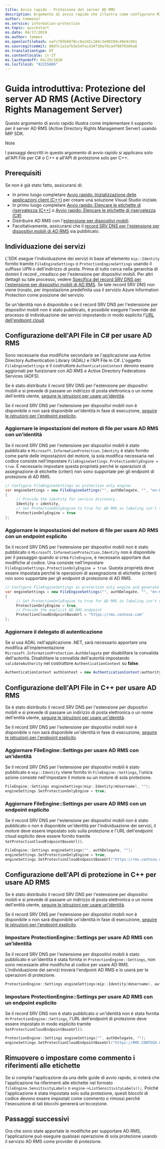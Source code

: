 ```yaml
---
title: Avvio rapido - Protezione del server AD RMS
description: Argomento di avvio rapido che illustra come configurare MIP SDK per usare il server AD RMS (Active Directory Rights Management Server)
author: tommoser
ms.service: information-protection
ms.topic: quickstart
ms.date: 04/17/2019
ms.author: tommos
ms.openlocfilehash: eafcf65b9478cc8a2d2c104c3e98194c40e9c941
ms.sourcegitcommit: 80d7c1a1afb3e54fac434f10a7dca4f8076384a8
ms.translationtype: HT
ms.contentlocale: it-IT
ms.lasthandoff: 04/29/2020
ms.locfileid: "82255606"
---
```

# <a name="quickstart-active-directory-rights-management-server-ad-rms-protection"></a>Guida introduttiva: Protezione del server AD RMS (Active Directory Rights Management Server)

Questo argomento di avvio rapido illustra come implementare il supporto per il server AD RMS (Active Directory Rights Management Server) usando MIP SDK.

> [!NOTE]
> I passaggi descritti in questo argomento di avvio rapido si applicano solo all'API File per C# o C++ e all'API di protezione solo per C++.

## <a name="prerequisites"></a>Prerequisiti

Se non è già stato fatto, assicurarsi di:

- In primo luogo completare [Avvio rapido: Inizializzazione delle applicazioni client (C++)](quick-app-initialization-cpp.md) per creare una soluzione Visual Studio iniziale.
- In primo luogo completare [Avvio rapido: Elencare le etichette di riservatezza (C++)](quick-file-list-labels-cpp.md) o [Avvio rapido: Elencare le etichette di riservatezza (C#)](quick-file-list-labels-csharp.md)
- Distribuire AD RMS con l'[estensione per dispositivi mobili](https://docs.microsoft.com/en-us/azure/information-protection/active-directory-rights-manage-mobile-device).
- Facoltativamente, assicurarsi che il [record SRV DNS per l'estensione per dispositivi mobili di AD RMS](https://docs.microsoft.com/en-us/azure/information-protection/active-directory-rights-manage-mobile-device#specifying-the-dns-srv-records-for-the-ad-rms-mobile-device-extension) sia pubblicato.

## <a name="service-discovery"></a>Individuazione dei servizi

L'SDK esegue l'individuazione dei servizi in base all'elemento `mip::Identity` fornito tramite `FileEngineSettings` o `ProtectionEngineSettings` usando il suffisso UPN o dell'indirizzo di posta. Prima di tutto cerca nella gerarchia di domini il record *_rmsdisco* per l'estensione per dispositivi mobili. Per altri dettagli su tale processo, vedere [Specifica del record SRV DNS per l'estensione per dispositivi mobili di AD RMS](https://docs.microsoft.com/en-us/azure/information-protection/active-directory-rights-manage-mobile-device#specifying-the-dns-srv-records-for-the-ad-rms-mobile-device-extension). Se tale record SRV DNS non viene trovato, per impostazione predefinita usa il servizio Azure Information Protection come posizione del servizio.

Se un'identità non è disponibile o se il record SRV DNS per l'estensione per dispositivi mobili non è stato pubblicato, è possibile eseguire l'override del processo di individuazione dei servizi impostando in modo esplicito l'[URL dell'endpoint cloud](https://docs.microsoft.com/information-protection/develop/reference/class_mip_fileengine_settings#setpolicycloudendpointbaseurl-function).

## <a name="configuring-file-api-in-c-to-use-ad-rms"></a>Configurazione dell'API File in C# per usare AD RMS

Sono necessarie due modifiche secondarie se l'applicazione usa Active Directory Authentication Library (ADAL) e l'API File in C#. L'oggetto `FileEngineSettings` e il costruttore `AuthenticationContext` devono essere aggiornati per funzionare con AD RMS e Active Directory Federations Services (ADFS).

Se è stato distribuito il record SRV DNS per l'estensione per dispositivi mobili e si prevede di passare un indirizzo di posta elettronica o un nome dell'entità utente, [seguire le istruzioni per usare un'identità](#update-the-file-engine-settings-to-use-ad-rms-with-an-identity).

Se il record SRV DNS per l'estensione per dispositivi mobili non è disponibile o non sarà disponibile un'identità in fase di esecuzione, [seguire le istruzioni per l'endpoint esplicito](#update-the-file-engine-settings-to-use-ad-rms-with-an-explicit-endpoint).

### <a name="update-the-file-engine-settings-to-use-ad-rms-with-an-identity"></a>Aggiornare le impostazioni del motore di file per usare AD RMS con un'identità

Se il record SRV DNS per l'estensione per dispositivi mobili è stato pubblicato e `Microsoft.InformationProtection.Identity` è stato fornito come parte delle impostazioni del motore, la sola modifica necessaria nel codice consiste nell'impostare `FileEngineSettings.ProtectionOnlyEngine = true`. È necessario impostare questa proprietà perché le operazioni di assegnazione di etichette (criteri) non sono supportate per gli endpoint di protezione di AD RMS.

```csharp
// Configure FileEngineSettings as protection only engine.
var engineSettings = new FileEngineSettings("", authDelegate, "", "en-US")
{
     // Provide the identity for service discovery.
     Identity = identity,
     // Set ProtectionOnlyEngine to true for AD RMS as labeling isn't supported
     ProtectionOnlyEngine = true
};
```

### <a name="update-the-file-engine-settings-to-use-ad-rms-with-an-explicit-endpoint"></a>Aggiornare le impostazioni del motore di file per usare AD RMS con un endpoint esplicito

Se il record SRV DNS per l'estensione per dispositivi mobili non è stato pubblicato o `Microsoft.InformationProtection.Identity` non è disponibile per il passaggio quando si crea `FileEngine`, è necessario apportare due modifiche al codice. Una consiste nell'impostare `FileEngineSettings.ProtectionOnlyEngine = true`. Questa proprietà deve essere impostata perché le operazioni di assegnazione di etichette (criteri) non sono supportate per gli endpoint di protezione di AD RMS.

```csharp
// Configure FileEngineSettings as protection only engine and generate a unique engine id.
var engineSettings = new FileEngineSettings("", authDelegate, "", "en-US")
{
     // Set ProtectionOnlyEngine to true for AD RMS as labeling isn't supported
     ProtectionOnlyEngine = true,
     // Provide the explicit AD RMS endpoint
     ProtectionCloudEndpointBaseUrl = "https://rms.contoso.com"
};
```

### <a name="update-the-authentication-delegate"></a>Aggiornare il delegato di autenticazione

Se si usa ADAL nell'applicazione .NET, sarà necessario apportare una modifica all'implementazione `Microsoft.InformationProtection.AuthDelegate` per disabilitare la convalida dell'autorità. Disabilitare la convalida dell'autorità impostando `validateAuthority` nel costruttore `AuthenticationContext` su **false**.

   ```csharp
   AuthenticationContext authContext = new AuthenticationContext(authority, false, tokenCache);
   ```

## <a name="configuring-file-api-in-c-to-use-ad-rms"></a>Configurazione dell'API File in C++ per usare AD RMS

Se è stato distribuito il record SRV DNS per l'estensione per dispositivi mobili e si prevede di passare un indirizzo di posta elettronica o un nome dell'entità utente, [seguire le istruzioni per usare un'identità](#update-the-fileenginesettings-to-use-ad-rms-with-an-identity).

Se il record SRV DNS per l'estensione per dispositivi mobili non è disponibile o non sarà disponibile un'identità in fase di esecuzione, [seguire le istruzioni per l'endpoint esplicito](#update-the-fileenginesettings-to-use-ad-rms-with-an-explicit-endpoint).

### <a name="update-the-fileenginesettings-to-use-ad-rms-with-an-identity"></a>Aggiornare FileEngine::Settings per usare AD RMS con un'identità

Se il record SRV DNS per l'estensione per dispositivi mobili è stato pubblicato e `mip::Identity` viene fornito in `FileEngine::Settings`, l'unica azione consiste nell'impostare il motore su un motore di sola protezione.

```cpp
FileEngine::Settings engineSettings(mip::Identity(mUsername), "");
engineSettings.SetProtectionOnlyEngine = true;
```

### <a name="update-the-fileenginesettings-to-use-ad-rms-with-an-explicit-endpoint"></a>Aggiornare FileEngine::Settings per usare AD RMS con un endpoint esplicito

Se il record SRV DNS per l'estensione per dispositivi mobili non è stato pubblicato o non è disponibile un'identità per l'individuazione dei servizi, il motore deve essere impostato solo sulla protezione e l'URL dell'endpoint cloud esplicito deve essere fornito tramite `SetProtectionCloudEndpointBaseUrl()`.

```cpp
FileEngine::Settings engineSettings("", authDelegate, "");
engineSettings.SetProtectionOnlyEngine = true;
engineSettings.SetProtectionCloudEndpointBaseUrl("https://rms.contoso.com");
```

## <a name="configuring-protection-api-in-c-to-use-ad-rms"></a>Configurazione dell'API di protezione in C++ per usare AD RMS

Se è stato distribuito il record SRV DNS per l'estensione per dispositivi mobili e si prevede di passare un indirizzo di posta elettronica o un nome dell'entità utente, [seguire le istruzioni per usare un'identità](#set-the-protectionenginesettings-to-use-ad-rms-with-an-identity).

Se il record SRV DNS per l'estensione per dispositivi mobili non è disponibile o non sarà disponibile un'identità in fase di esecuzione, [seguire le istruzioni per l'endpoint esplicito](#set-the-protectionenginesettings-to-use-ad-rms-with-an-explicit-endpoint).

### <a name="set-the-protectionenginesettings-to-use-ad-rms-with-an-identity"></a>Impostare ProtectionEngine::Settings per usare AD RMS con un'identità

Se il record SRV DNS per l'estensione per dispositivi mobili è stato pubblicato e un'identità è stata fornita in `ProtectionEngine::Settings`, non sono necessarie altre modifiche al codice per usare AD RMS. L'individuazione dei servizi troverà l'endpoint AD RMS e lo userà per le operazioni di protezione.

```cpp
ProtectionEngine::Settings engineSettings(mip::Identity(mUsername), authDelegate, "");
```

### <a name="set-the-protectionenginesettings-to-use-ad-rms-with-an-explicit-endpoint"></a>Impostare ProtectionEngine::Settings per usare AD RMS con un endpoint esplicito

Se il record SRV DNS non è stato pubblicato o un'identità non è stata fornita in `ProtectionEngine::Settings`, l'URL dell'endpoint di protezione deve essere impostato in modo esplicito tramite `SetProtectionCloudEndpointBaseUrl()`.

```cpp
ProtectionEngine::Settings engineSettings("", authDelegate, "");
engineSettings.SetProtectionCloudEndpointBaseUrl("https://RMS.CONTOSO.COM");
```

## <a name="remove-or-comment-label-references"></a>Rimuovere o impostare come commento i riferimenti alle etichette

Se si compila l'applicazione da una delle guide di avvio rapido, si noterà che l'applicazione ha riferimenti alle etichette nel formato `fileEngine.SensitivityLabels` o `engine->ListSensitivityLabels();`. Poiché l'applicazione è stata impostata solo sulla protezione, questi blocchi di codice devono essere impostati come commento o rimossi perché l'esecuzione di tali blocchi genererà un'eccezione.

## <a name="next-steps"></a>Passaggi successivi

Ora che sono state apportate le modifiche per supportare AD RMS, l'applicazione può eseguire qualsiasi operazione di sola protezione usando il servizio AD RMS come provider di protezione.
